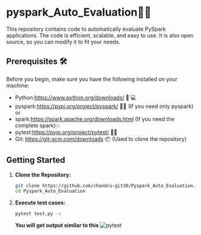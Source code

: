 # pyspark_Auto_Evaluation🚀✨
This repository contains code to automatically evaluate PySpark applications. The code is efficient, scalable, and easy to use. It is also open source, so you can modify it to fit your needs.

## Prerequisites 🛠️
Before you begin, make sure you have the following installed on your machine:

- Python:https://www.python.org/downloads/ 🐍 💻
- pyspark:https://pypi.org/project/pyspark/ 🐍💥 (If you need only pyspark) or
- spark:https://spark.apache.org/downloads.html (If you need the complete spark)💥
- pytest:https://pypi.org/project/pytest/ 🔬🧪
- Git: https://git-scm.com/downloads 📦 (Used to clone the repository)

## Getting Started

1. **Clone the Repository:**
   ```bash
   git clone https://github.com/chandru-git30/Pyspark_Auto_Evaluation.git
   cd Pyspark_Auto_Evaluation
   ```
2. **Execute test cases:**
   ```bash
   pytest test.py -v
   ```
   **You will get output similar to this**
   ![pytest](https://github.com/chandru-git30/Pyspark_Auto_Evaluation/assets/82560086/ede8fad8-cec0-461a-84c8-8f6918193270)

